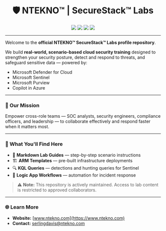 <h1 align="center">🛡️ NTEKNO™ | SecureStack™ Labs</h1>

<p align="center">
  <img src="https://img.shields.io/badge/Microsoft%20Defender%20for%20Cloud-0078D4?style=for-the-badge&logo=microsoftazure&logoColor=white" />
  <img src="https://img.shields.io/badge/Microsoft%20Sentinel-008272?style=for-the-badge&logo=microsoft&logoColor=white" />
  <img src="https://img.shields.io/badge/Microsoft%20Purview-5C2D91?style=for-the-badge&logo=microsoft&logoColor=white" />
  <img src="https://img.shields.io/badge/Copilot%20in%20Azure-107C10?style=for-the-badge&logo=githubcopilot&logoColor=white" />
</p>

---

Welcome to the **official NTEKNO™ SecureStack™ Labs profile repository**.

We build **real-world, scenario-based cloud security training** designed to strengthen your security posture, detect and respond to threats, and safeguard sensitive data — powered by:

- Microsoft Defender for Cloud  
- Microsoft Sentinel  
- Microsoft Purview  
- Copilot in Azure  

---

### 🔑 Our Mission
Empower cross-role teams — SOC analysts, security engineers, compliance officers, and leadership — to collaborate effectively and respond faster when it matters most.

---

### 📂 What You'll Find Here
- 📄 **Markdown Lab Guides** — step-by-step scenario instructions  
- 🏗️ **ARM Templates** — pre-built infrastructure deployments  
- 🔍 **KQL Queries** — detections and hunting queries for Sentinel  
- 🔄 **Logic App Workflows** — automation for incident response  

> ⚠️ **Note:** This repository is actively maintained. Access to lab content is restricted to approved collaborators.

---

### 🌐 Learn More
- **Website:** [www.ntekno.com](https://www.ntekno.com)  
- **Contact:** [serlingdavis@ntekno.com](mailto:serlingdavis@ntekno.com)

